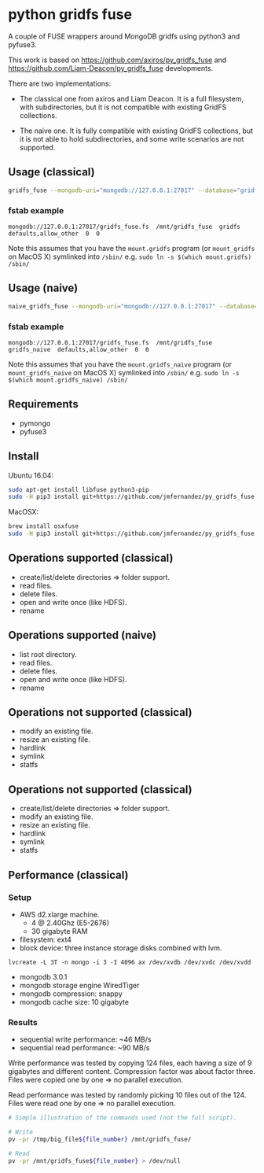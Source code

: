 # python gridfs fuse
A couple of FUSE wrappers around MongoDB gridfs using python3 and pyfuse3.

This work is based on <https://github.com/axiros/py_gridfs_fuse>
and <https://github.com/Liam-Deacon/py_gridfs_fuse> developments.

There are two implementations:

* The classical one from axiros and Liam Deacon. It is a full filesystem, with subdirectories, but it is not compatible with existing GridFS collections.

* The naive one. It is fully compatible with existing GridFS collections, but it is not able to hold subdirectories, and some write scenarios are not supported.

## Usage (classical)

```bash
gridfs_fuse --mongodb-uri="mongodb://127.0.0.1:27017" --database="gridfs_fuse" --mount-point="/mnt/gridfs_fuse" # --options=allow_other
```

### fstab example
```fstab
mongodb://127.0.0.1:27017/gridfs_fuse.fs  /mnt/gridfs_fuse  gridfs  defaults,allow_other  0  0 
```
Note this assumes that you have the `mount.gridfs` program (or `mount_gridfs` on MacOS X) symlinked 
into `/sbin/` e.g. `sudo ln -s $(which mount.gridfs) /sbin/`

## Usage (naive)

```bash
naive_gridfs_fuse --mongodb-uri="mongodb://127.0.0.1:27017" --database="gridfs_fuse" --mount-point="/mnt/gridfs_fuse" # --options=allow_other
```

### fstab example
```fstab
mongodb://127.0.0.1:27017/gridfs_fuse.fs  /mnt/gridfs_fuse  gridfs_naive  defaults,allow_other  0  0 
```
Note this assumes that you have the `mount.gridfs_naive` program (or `mount_gridfs_naive` on MacOS X) symlinked into `/sbin/` e.g. `sudo ln -s $(which mount.gridfs_naive) /sbin/`

## Requirements
 * pymongo
 * pyfuse3

## Install
Ubuntu 16.04:
```bash
sudo apt-get install libfuse python3-pip
sudo -H pip3 install git+https://github.com/jmfernandez/py_gridfs_fuse.git@v0.3.0
```

MacOSX:
```bash
brew install osxfuse
sudo -H pip3 install git+https://github.com/jmfernandez/py_gridfs_fuse.git@v0.3.0
```


## Operations supported (classical)
 * create/list/delete directories => folder support.
 * read files.
 * delete files.
 * open and write once (like HDFS).
 * rename

## Operations supported (naive)
 * list root directory.
 * read files.
 * delete files.
 * open and write once (like HDFS).
 * rename


## Operations not supported (classical)
 * modify an existing file.
 * resize an existing file.
 * hardlink
 * symlink
 * statfs

## Operations not supported (classical)
 * create/list/delete directories => folder support.
 * modify an existing file.
 * resize an existing file.
 * hardlink
 * symlink
 * statfs


## Performance (classical)
### Setup
* AWS d2.xlarge machine.
  * 4 @ 2.40Ghz (E5-2676)
  * 30 gigabyte RAM
* filesystem: ext4
* block device: three instance storage disks combined with lvm.
```
lvcreate -L 3T -n mongo -i 3 -I 4096 ax /dev/xvdb /dev/xvdc /dev/xvdd
```
* mongodb 3.0.1
* mongodb storage engine WiredTiger
* mongodb compression: snappy
* mongodb cache size: 10 gigabyte

### Results
* sequential write performance: ~46 MB/s
* sequential read performance: ~90 MB/s

Write performance was tested by copying 124 files, each having a size of 9 gigabytes and different content.
Compression factor was about factor three.
Files were copied one by one => no parallel execution.

Read performance was tested by randomly picking 10 files out of the 124.
Files were read one by one => no parallel execution.

```bash
# Simple illustration of the commands used (not the full script).

# Write
pv -pr /tmp/big_file${file_number} /mnt/gridfs_fuse/

# Read
pv -pr /mnt/gridfs_fuse${file_number} > /dev/null
```
